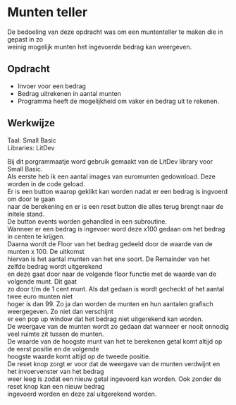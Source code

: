 # Munten teller

De bedoeling van deze opdracht was om een muntenteller te maken die in gepast in zo \
weinig mogelijk munten het ingevoerde bedrag kan weergeven.


Opdracht
--------

* Invoer voor een bedrag
* Bedrag uitrekenen in aantal munten
* Programma heeft de mogelijkheid om vaker en bedrag uit te rekenen.


Werkwijze
---------

Taal: Small Basic \
Libraries: LitDev

Bij dit porgrammaatje word gebruik gemaakt van de LitDev library voor Small Basic. \
Als eerste heb ik een aantal images van euromunten gedownload. Deze worden in de code geload.\
Er is een button waarop geklikt kan worden nadat er een bedrag is ingvoerd om door te gaan \
naar de berekening en er is een reset button die alles terug brengt naar de initele stand. \
De button events worden gehandled in een subroutine. \
Wanneer er een bedrag is ingevoer word deze x100 gedaan om het bedrag in centen te krijgen. \
Daarna wordt de Floor van het bedrag gedeeld door de waarde van de munten x 100. De uitkomst\
hiervan is het aantal munten van het ene soort. De Remainder van het zelfde bedrag wordt uitgerekend\
en deze gaat door naar de volgende floor functie met de waarde van de volgende munt. Dit gaat \
zo door t/m de 1 cent munt. Als dat gedaan is wordt gecheckt of het aantal twee euro munten niet\
hoger is dan 99. Zo ja dan worden de munten en hun aantalen grafisch weergegeven. Zo niet dan verschijnt \
er een pop up window dat het bedrag niet uitgerekend kan worden. \
De weergave van de munten wordt zo gedaan dat wanneer er nooit onnodig veel ruimte zit tussen de munten. \
De waarde van de hoogste munt van het te berekenen getal komt altijd op de eerst positie en de volgende \
hoogste waarde komt altijd op de tweede positie. \
De reset knop zorgt er voor dat de weergave van de munten verdwijnt en het invoervenster van het bedrag \
weer leeg is zodat een nieuw getal ingevoerd kan worden. Ook zonder de reset knop kan een nieuw bedrag \
ingevoerd worden en deze zal uitgerekend worden.





